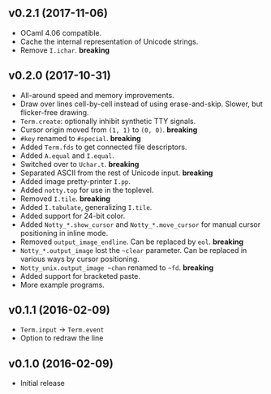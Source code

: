 ## v0.2.1 (2017-11-06)

* OCaml 4.06 compatible.
* Cache the internal representation of Unicode strings.
* Remove `I.ichar`. **breaking**

## v0.2.0 (2017-10-31)

* All-around speed and memory improvements.
* Draw over lines cell-by-cell instead of using erase-and-skip.
  Slower, but flicker-free drawing.
* `Term.create`: optionally inhibit synthetic TTY signals.
* Cursor origin moved from `(1, 1)` to `(0, 0)`. **breaking**
* `#key` renamed to `#special`. **breaking**
* Added `Term.fds` to get connected file descriptors.
* Added `A.equal` and `I.equal`.
* Switched over to `Uchar.t`. **breaking**
* Separated ASCII from the rest of Unicode input. **breaking**
* Added image pretty-printer `I.pp`.
* Added `notty.top` for use in the toplevel.
* Removed `I.tile`. **breaking**
* Added `I.tabulate`, generalizing `I.tile`.
* Added support for 24-bit color.
* Added `Notty_*.show_cursor` and `Notty_*.move_cursor` for manual cursor
  positioning in inline mode.
* Removed `output_image_endline`. Can be replaced by `eol`. **breaking**
* `Notty_*.output_image` lost the `~clear` parameter. Can be replaced in various
  ways by cursor positioning.
* `Notty_unix.output_image ~chan` renamed to `~fd`. **breaking**
* Added support for bracketed paste.
* More example programs.

## v0.1.1 (2016-02-09)
* `Term.input` -> `Term.event`
* Option to redraw the line

## v0.1.0 (2016-02-09)
* Initial release
